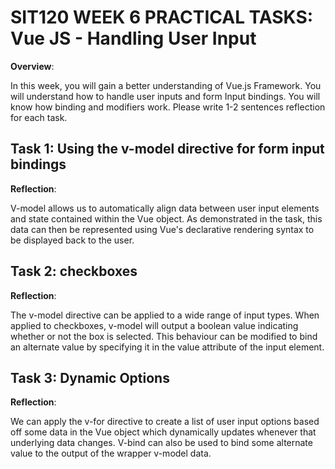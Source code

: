 # SIT120 WEEK 6 PRACTICAL TASKS: Vue JS - Handling User Input

**Overview**:

In this week, you will gain a better understanding of Vue.js Framework. You will understand how to handle user inputs and form Input bindings. You will know how binding and modifiers work. Please write 1-2 sentences reflection for each task.

## Task 1: Using the v-model directive for form input bindings

**Reflection**:

V-model allows us to automatically align data between user input elements and state contained within the Vue object. As demonstrated in the task, this data
can then be represented using Vue's declarative rendering syntax to be displayed back to the user.

## Task 2: checkboxes

**Reflection**:

The v-model directive can be applied to a wide range of input types. When applied to checkboxes, v-model will output a boolean value indicating whether or not the
box is selected. This behaviour can be modified to bind an alternate value by
specifying it in the value attribute of the input element.

## Task 3: Dynamic Options

**Reflection**:

We can apply the v-for directive to create a list of user input options based off
some data in the Vue object which dynamically updates whenever that underlying data changes. V-bind can also be used to bind some alternate value to the output of the wrapper v-model data.
